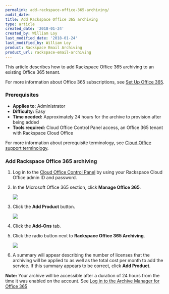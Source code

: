 ```yaml
---
permalink: add-rackspace-office-365-archiving/
audit_date:
title: Add Rackspace Office 365 archiving
type: article
created_date: '2018-01-24'
created_by: William Loy
last_modified_date: '2018-01-24'
last_modified_by: William Loy
product: Rackspace Email Archiving
product_url: rackspace-email-archiving
---
```


This article describes how to add Rackspace Office 365 archiving to an existing Office 365 tenant.

For more information about Office 365 subscriptions, see [Set Up Office 365](/how-to/set-up-office-365).

### Prerequisites

- **Applies to:** Administrator
- **Difficulty:** Easy
- **Time needed:** Approximately 24 hours for the archive to provision after being added
- **Tools required:** Cloud Office Control Panel access, an Office 365 tenant with Rackspace Cloud Office

For more information about prerequisite terminology, see [Cloud Office support terminology](/how-to/cloud-office-support-terminology).


### Add Rackspace Office 365 archiving

1. Log in to the [Cloud Office Control Panel](https://cp.rackspace.com/) by using your Rackspace Cloud Office admin ID and password.
2. In the Microsoft Office 365 section, click **Manage Office 365**.

   <img src="{% asset_path office-365/add-rackspace-office-365-archiving/manage-365.png %}" />

3. Click the **Add Product** button.

   <img src="{% asset_path office-365/add-rackspace-office-365-archiving/add-product.png %}" />

4. Click the **Add-Ons** tab.

5. Click the radio button next to **Rackspace Office 365 Archiving**.

   <img src="{% asset_path office-365/add-rackspace-office-365-archiving/add-ons.png %}" />

6. A summary will appear describing  the number of licenses that the archiving will be applied to as well as the total cost per month to add the service. If this summary appears to be correct, click **Add Product**.

**Note:** Your archive will be accessible after a duration of 24 hours from the time it was enabled on the account. See [Log in to the Archive Manager for Office 365](/how-to/log-in-to-the-archive-manager-for-office-365)
